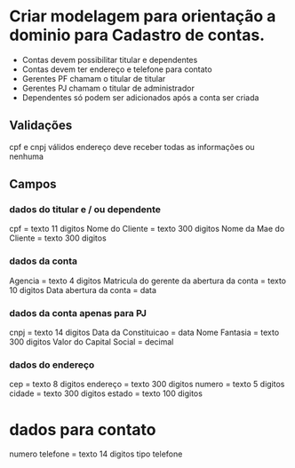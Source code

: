 # Criar modelagem para orientação a dominio para Cadastro de contas.

- Contas devem possibilitar titular e dependentes
- Contas devem ter endereço e telefone para contato
- Gerentes PF chamam o titular de titular
- Gerentes PJ chamam o titular de administrador
- Dependentes só podem ser adicionados após a conta ser criada

## Validações

cpf e cnpj válidos
endereço deve receber todas as informações ou nenhuma

## Campos

### dados do titular e / ou dependente

cpf = texto 11 digitos
Nome do Cliente = texto 300 digitos
Nome da Mae do Cliente = texto 300 digitos

### dados da conta 

Agencia = texto 4 digitos
Matricula do gerente da abertura da conta = texto 10 digitos
Data abertura da conta = data

### dados da conta apenas para PJ

cnpj = texto 14 digitos
Data da Constituicao = data
Nome Fantasia = texto 300 digitos
Valor do Capital Social = decimal

### dados do endereço

cep = texto 8 digitos
endereço = texto 300 digitos
numero = texto 5 digitos
cidade = texto 300 digitos
estado = texto 100 digitos

# dados para contato
numero telefone = texto 14 digitos 
tipo telefone


